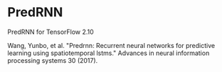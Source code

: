 # PredRNN
PredRNN for TensorFlow 2.10


Wang, Yunbo, et al. "Predrnn: Recurrent neural networks for predictive learning using spatiotemporal lstms." Advances in neural information processing systems 30 (2017).
